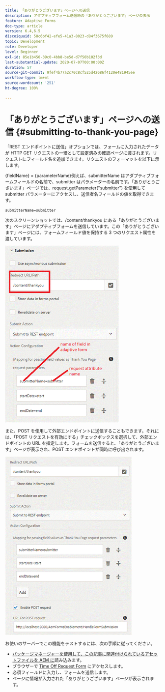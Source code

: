 ```yaml
---
title: 「ありがとうございます」ページへの送信
description: アダプティブフォーム送信時の「ありがとうございます」ページの表示
feature: Adaptive Forms
doc-type: article
version: 6.4,6.5
discoiquuid: 58c6bf42-efe5-41a3-8023-d84f3675f689
topic: Development
role: Developer
level: Beginner
exl-id: 85e1b450-39c0-4bb8-be5d-d7f50b102f3d
last-substantial-update: 2020-07-07T00:00:00Z
duration: 57
source-git-commit: 9fef4b77a2c70c8cf525d42686f4120e481945ee
workflow-type: tm+mt
source-wordcount: '251'
ht-degree: 100%

---
```


# 「ありがとうございます」ページへの送信 {#submitting-to-thank-you-page}

「REST エンドポイントに送信」オプションでは、フォームに入力されたデータが HTTP GET リクエストの一環として設定済みの確認ページに渡されます。リクエストにフィールド名を追加できます。リクエストのフォーマットを以下に示します。

\{fieldName\} = \{parameterName\}例えば、submitterName はアダプティブフォームフィールドの名前で、submitter はパラメーターの名前です。「ありがとうございます」ページでは、request.getParameter(&quot;submitter&quot;) を使用して submitter パラメーターにアクセスし、送信者名フィールドの値を取得できます。

`submitterName=submitter`

次のスクリーンショットでは、/content/thankyou にある「ありがとうございます」ページにアダプティブフォームを送信しています。この「ありがとうございます」ページには、フォームフィールド値を保持する 3 つのリクエスト属性を渡しています。

![「ありがとうございます」ページ](assets/thankyoupage.gif)

また、POST を使用して外部エンドポイントに送信することもできます。それには、「POST リクエストを有効にする」チェックボックスを選択して、外部エンドポイントの URL を指定します。フォームを送信すると、「ありがとうございます」ページが表示され、POST エンドポイントが同時に呼び出されます。

![設定の取得](assets/capture.gif)

お使いのサーバーでこの機能をテストするには、次の手順に従ってください。

* [パッケージマネージャーを使用して、この記事に関連付けられているアセットファイルを AEM に](assets/submittingtorestendpoint.zip)読み込みます。
* ブラウザーで [Time Off Request Form](http://localhost:4502/content/dam/formsanddocuments/helpx/timeoffrequestform/jcr:content?wcmmode=disabled) にアクセスします。
* 必須フィールドに入力し、フォームを送信します。
* ページに情報が入力された「ありがとうございます」ページが表示されます。
